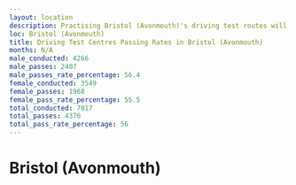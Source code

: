 ```yaml
---
layout: location
description: Practising Bristol (Avonmouth)'s driving test routes will help you become more confident in your gear-changing abilities.
loc: Bristol (Avonmouth)
title: Driving Test Centres Passing Rates in Bristol (Avonmouth)
months: N/A
male_conducted: 4266
male_passes: 2407
male_passes_rate_percentage: 56.4
female_conducted: 3549
female_passes: 1968
female_pass_rate_percentage: 55.5
total_conducted: 7817
total_passes: 4376
total_pass_rate_percentage: 56
---
```


# Bristol (Avonmouth)
